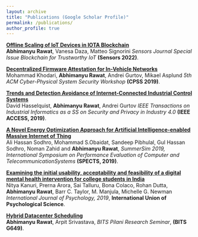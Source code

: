 ```yaml
---
layout: archive
title: "Publications (Google Scholar Profile)"
permalink: /publications/
author_profile: true
---
```

<!--
{% if author.googlescholar %}
  You can also find my articles on <u><a href="{{author.googlescholar}}">my Google Scholar profile</a>.</u>
{% endif %}


{% include base_path %}

{% for post in site.publications reversed %}
  {% include archive-single.html %}
{% endfor %}
-->

<b>[Offline Scaling of IoT Devices in IOTA Blockchain](https://ABresting.github.io/publications/SENSORS_IOTA_OFFLINE)</b> <br> 
<b>Abhimanyu Rawat</b>, Vanesa Daza, Matteo Signorini
<i>Sensors Journal Special Issue Blockchain for Trustworthy IoT</i>
<b>(Sensors 2022)</b>.

<b>[Decentralized Firmware Attestation for In-Vehicle Networks](https://ABresting.github.io/publications/CPSS_in_vehicle)</b> <br> 
Mohammad Khodari, <b>Abhimanyu Rawat</b>, Andrei Gurtov, Mikael Asplund
<i>5th ACM Cyber-Physical System Security Workshop</i>
<b>(CPSS 2019)</b>.

<b>[Trends and Detection Avoidance of Internet-Connected Industrial Control Systems](https://ABresting.github.io/publications/IEEE_ACCESS_Trends_ICS_2019)</b> <br> 
David Hasselquist, <b>Abhimanyu Rawat</b>, Andrei Gurtov
<i>IEEE Transactions on Industrial Informatics as a SS on Security and Privacy in Industry 4.0</i> 
<b>(IEEE ACCESS, 2019)</b>.

<b>[A Novel Energy Optimization Approach for Artificial Intelligence-enabled Massive Internet of Thing](https://ABresting.github.io/publications/SPECTS-2019)</b> <br> 
Ali Hassan Sodhro, Mohammad S.Obaidat, Sandeep Pibhulal, Gul Hassan Sodhro,
Noman Zahid and <b>Abhimanyu Rawat</b>,
<i>SummerSim 2019, International Symposium on Performance Evaluation of Computer and TelecommunicationSystems</i> 
<b>(SPECTS, 2019)</b>.


<b>[Examining the initial usability, acceptability and feasibility
of a digital mental health intervention for college students
in India](https://ABresting.github.io/publications/psychology_journal)</b> <br> 
Nitya Kanuri, Prerna Arora, Sai Talluru, Bona Colaco, Rohan Dutta,
<b>Abhimanyu Rawat</b>, Barr C. Taylor, M. Manjula, Michelle G. Newman
<i>International Journal of Psychology, 2019</i>,
<b>International Union of Psychological Science</b>.

<b>[Hybrid Datacenter Scheduling](https://ABresting.github.io/publications/res-seminar-1)</b> <br> 
<b>Abhimanyu Rawat</b>, Arpit Srivastava,
<i>BITS Pilani Research Seminar</i>,
<b>(BITS G649)</b>.
